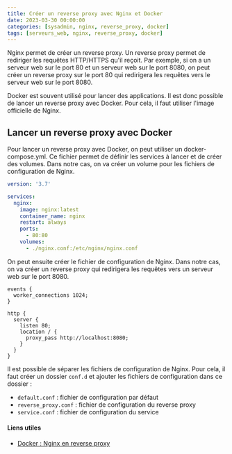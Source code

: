 ```yaml
---
title: Créer un reverse proxy avec Nginx et Docker
date: 2023-03-30 00:00:00
categories: [sysadmin, nginx, reverse_proxy, docker]
tags: [serveurs_web, nginx, reverse_proxy, docker]
---
```


Nginx permet de créer un reverse proxy. Un reverse proxy permet de rediriger les requêtes HTTP/HTTPS qu'il reçoit. Par exemple, si on a un serveur web sur le port 80 et un serveur web sur le port 8080, on peut créer un reverse proxy sur le port 80 qui redirigera les requêtes vers le serveur web sur le port 8080.

Docker est souvent utilisé pour lancer des applications. Il est donc possible de lancer un reverse proxy avec Docker. Pour cela, il faut utiliser l'image officielle de Nginx.

## Lancer un reverse proxy avec Docker

Pour lancer un reverse proxy avec Docker, on peut utiliser un docker-compose.yml. Ce fichier permet de définir les services à lancer et de créer des volumes. Dans notre cas, on va créer un volume pour les fichiers de configuration de Nginx.

```yaml
version: '3.7'

services:
  nginx:
    image: nginx:latest
    container_name: nginx
    restart: always
    ports:
      - 80:80
    volumes:
      - ./nginx.conf:/etc/nginx/nginx.conf
```

On peut ensuite créer le fichier de configuration de Nginx. Dans notre cas, on va créer un reverse proxy qui redirigera les requêtes vers un serveur web sur le port 8080.

```nginx
events {
  worker_connections 1024;
}

http {
  server {
    listen 80;
    location / {
      proxy_pass http://localhost:8080;
    }
  }
}
```

Il est possible de séparer les fichiers de configuration de Nginx. Pour cela, il faut créer un dossier `conf.d` et ajouter les fichiers de configuration dans ce dossier : 

- `default.conf` : fichier de configuration par défaut
- `reverse_proxy.conf` : fichier de configuration du reverse proxy
- `service.conf` : fichier de configuration du service

#### Liens utiles

- [Docker : Nginx en reverse proxy](https://www.grottedubarbu.fr/docker-nginx-reverse-proxy/)